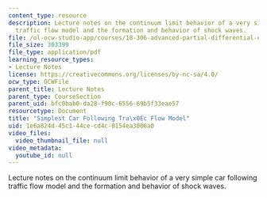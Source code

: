 ```yaml
---
content_type: resource
description: Lecture notes on the continuum limit behavior of a very simple car following
  traffic flow model and the formation and behavior of shock waves.
file: /ol-ocw-studio-app/courses/18-306-advanced-partial-differential-equations-with-applications-fall-2009/1e6a824d45c144cecd4c0154ea3006a0_MIT18_306f09_lec24_CF_Simple_Model.pdf
file_size: 303399
file_type: application/pdf
learning_resource_types:
- Lecture Notes
license: https://creativecommons.org/licenses/by-nc-sa/4.0/
ocw_type: OCWFile
parent_title: Lecture Notes
parent_type: CourseSection
parent_uid: bfc0bab0-da28-f90c-6556-69b5f33eae57
resourcetype: Document
title: "Simplest Car Following Tra\x0Ec Flow Model"
uid: 1e6a824d-45c1-44ce-cd4c-0154ea3006a0
video_files:
  video_thumbnail_file: null
video_metadata:
  youtube_id: null
---
```

Lecture notes on the continuum limit behavior of a very simple car following traffic flow model and the formation and behavior of shock waves.